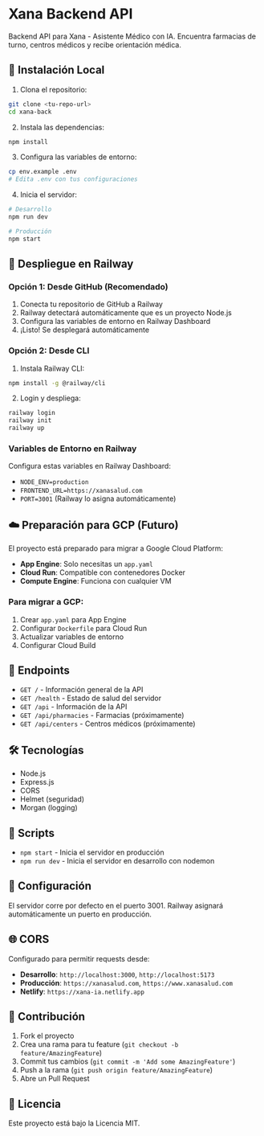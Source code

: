 # Xana Backend API

Backend API para Xana - Asistente Médico con IA. Encuentra farmacias de turno, centros médicos y recibe orientación médica.

## 🚀 Instalación Local

1. Clona el repositorio:
```bash
git clone <tu-repo-url>
cd xana-back
```

2. Instala las dependencias:
```bash
npm install
```

3. Configura las variables de entorno:
```bash
cp env.example .env
# Edita .env con tus configuraciones
```

4. Inicia el servidor:
```bash
# Desarrollo
npm run dev

# Producción
npm start
```

## 🚂 Despliegue en Railway

### Opción 1: Desde GitHub (Recomendado)
1. Conecta tu repositorio de GitHub a Railway
2. Railway detectará automáticamente que es un proyecto Node.js
3. Configura las variables de entorno en Railway Dashboard
4. ¡Listo! Se desplegará automáticamente

### Opción 2: Desde CLI
1. Instala Railway CLI:
```bash
npm install -g @railway/cli
```

2. Login y despliega:
```bash
railway login
railway init
railway up
```

### Variables de Entorno en Railway
Configura estas variables en Railway Dashboard:
- `NODE_ENV=production`
- `FRONTEND_URL=https://xanasalud.com`
- `PORT=3001` (Railway lo asigna automáticamente)

## ☁️ Preparación para GCP (Futuro)

El proyecto está preparado para migrar a Google Cloud Platform:

- **App Engine**: Solo necesitas un `app.yaml`
- **Cloud Run**: Compatible con contenedores Docker
- **Compute Engine**: Funciona con cualquier VM

### Para migrar a GCP:
1. Crear `app.yaml` para App Engine
2. Configurar `Dockerfile` para Cloud Run
3. Actualizar variables de entorno
4. Configurar Cloud Build

## 📡 Endpoints

- `GET /` - Información general de la API
- `GET /health` - Estado de salud del servidor
- `GET /api` - Información de la API
- `GET /api/pharmacies` - Farmacias (próximamente)
- `GET /api/centers` - Centros médicos (próximamente)

## 🛠️ Tecnologías

- Node.js
- Express.js
- CORS
- Helmet (seguridad)
- Morgan (logging)

## 📝 Scripts

- `npm start` - Inicia el servidor en producción
- `npm run dev` - Inicia el servidor en desarrollo con nodemon

## 🔧 Configuración

El servidor corre por defecto en el puerto 3001. Railway asignará automáticamente un puerto en producción.

## 🌐 CORS

Configurado para permitir requests desde:
- **Desarrollo**: `http://localhost:3000`, `http://localhost:5173`
- **Producción**: `https://xanasalud.com`, `https://www.xanasalud.com`
- **Netlify**: `https://xana-ia.netlify.app`

## 🤝 Contribución

1. Fork el proyecto
2. Crea una rama para tu feature (`git checkout -b feature/AmazingFeature`)
3. Commit tus cambios (`git commit -m 'Add some AmazingFeature'`)
4. Push a la rama (`git push origin feature/AmazingFeature`)
5. Abre un Pull Request

## 📄 Licencia

Este proyecto está bajo la Licencia MIT. 